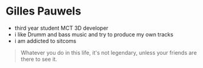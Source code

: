 # Gilles Pauwels

- third year student MCT 3D developer
- i like Drumm and bass music and try to produce my own tracks
- i am addicted to sitcoms 

> Whatever you do in this life, it's not legendary, unless your friends are there to see it. 
